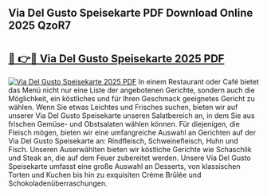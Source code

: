 ## Via Del Gusto Speisekarte PDF Download Online 2025 QzoR7

# <h2><a href="http://gcazif.nevu.top/?p=Via+Del+Gusto+Speisekarte">🔗 👉🔴 Via Del Gusto Speisekarte 2025 PDF</a></h2>

[![Via Del Gusto Speisekarte 2025 PDF](https://i.imgur.com/dBaPXMq.png)](http://gcazif.nevu.top/?p=Via+Del+Gusto+Speisekarte)
In einem Restaurant oder Café bietet das Menü nicht nur eine Liste der angebotenen Gerichte, sondern auch die Möglichkeit, ein köstliches und für Ihren Geschmack geeignetes Gericht zu wählen. Wenn Sie etwas Leichtes und Frisches suchen, bieten wir auf unserer Via Del Gusto Speisekarte unseren Salatbereich an, in dem Sie aus frischen Gemüse- und Obstsalaten wählen können. Für diejenigen, die Fleisch mögen, bieten wir eine umfangreiche Auswahl an Gerichten auf der Via Del Gusto Speisekarte an: Rindfleisch, Schweinefleisch, Huhn und Fisch. Unseren Auserwählten bieten wir köstliche Gerichte wie Schaschlik und Steak an, die auf dem Feuer zubereitet werden. Unsere Via Del Gusto Speisekarte umfasst eine große Auswahl an Desserts, von klassischen Torten und Kuchen bis hin zu exquisiten Crème Brûlée und Schokoladenüberraschungen.
